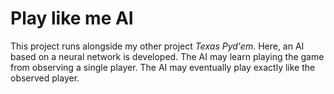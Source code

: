 # Play like me AI

This project runs alongside my other project _Texas Pyd'em_.
Here, an AI based on a neural network is developed. The AI may learn playing the game from observing a single player. The AI may eventually play exactly like the observed player.